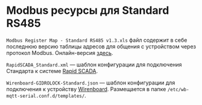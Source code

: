# Modbus ресурсы для Standard RS485
``Modbus Register Map - Standard RS485 v1.3.xls`` файл содержит в себе последнюю версию таблицы адресов для общения с устройством через протокол Modbus. Онлайн-версия [здесь](https://docs.google.com/spreadsheets/d/1Ok_58PskECSppqS1aFtJt0gJQCIue_p_/edit?usp=sharing&ouid=106773498671056688162&rtpof=true&sd=true).

``RapidSCADA_Standard.xml`` — шаблон конфигурации для подключения Стандарта к системе [Rapid SCADA](https://rapidscada.ru/).

``Wirenboard-GIDROLOCK-Standard.json`` — шаблон конфигурации для подключения к устройству [Wirenboard](https://wirenboard.com/). Размещается в папке ``/etc/wb-mqtt-serial.conf.d/templates/``.